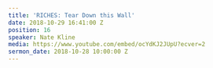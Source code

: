 ```yaml
---
title: 'RICHES: Tear Down this Wall'
date: 2018-10-29 16:41:00 Z
position: 16
speaker: Nate Kline
media: https://www.youtube.com/embed/ocYdKJ2JUpU?ecver=2
sermon_date: 2018-10-28 10:00:00 Z
---
```


